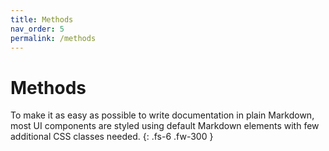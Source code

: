 ```yaml
---
title: Methods
nav_order: 5
permalink: /methods
---
```


# Methods

To make it as easy as possible to write documentation in plain Markdown, most UI components are styled using default Markdown elements with few additional CSS classes needed.
{: .fs-6 .fw-300 }
